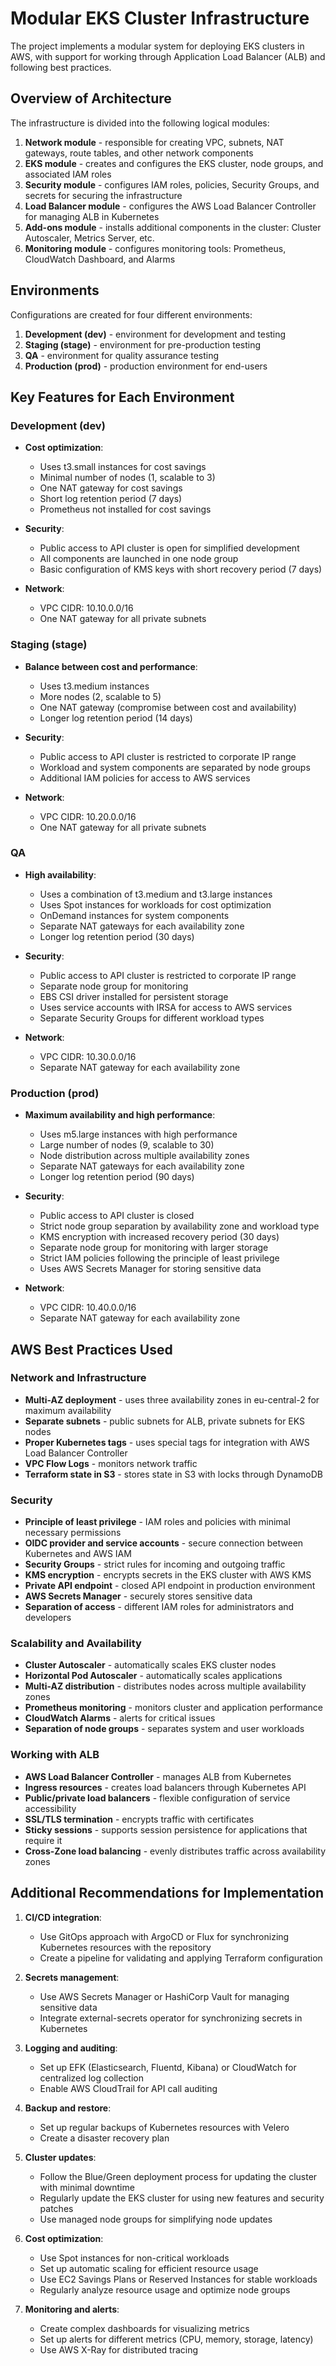 # Modular EKS Cluster Infrastructure

The project implements a modular system for deploying EKS clusters in AWS, with support for working through Application Load Balancer (ALB) and following best practices.

## Overview of Architecture

The infrastructure is divided into the following logical modules:

1. **Network module** - responsible for creating VPC, subnets, NAT gateways, route tables, and other network components
2. **EKS module** - creates and configures the EKS cluster, node groups, and associated IAM roles
3. **Security module** - configures IAM roles, policies, Security Groups, and secrets for securing the infrastructure
4. **Load Balancer module** - configures the AWS Load Balancer Controller for managing ALB in Kubernetes
5. **Add-ons module** - installs additional components in the cluster: Cluster Autoscaler, Metrics Server, etc.
6. **Monitoring module** - configures monitoring tools: Prometheus, CloudWatch Dashboard, and Alarms

## Environments

Configurations are created for four different environments:

1. **Development (dev)** - environment for development and testing
2. **Staging (stage)** - environment for pre-production testing
3. **QA** - environment for quality assurance testing
4. **Production (prod)** - production environment for end-users

## Key Features for Each Environment

### Development (dev)

- **Cost optimization**:
  - Uses t3.small instances for cost savings
  - Minimal number of nodes (1, scalable to 3)
  - One NAT gateway for cost savings
  - Short log retention period (7 days)
  - Prometheus not installed for cost savings

- **Security**:
  - Public access to API cluster is open for simplified development
  - All components are launched in one node group
  - Basic configuration of KMS keys with short recovery period (7 days)

- **Network**:
  - VPC CIDR: 10.10.0.0/16
  - One NAT gateway for all private subnets

### Staging (stage)

- **Balance between cost and performance**:
  - Uses t3.medium instances
  - More nodes (2, scalable to 5)
  - One NAT gateway (compromise between cost and availability)
  - Longer log retention period (14 days)

- **Security**:
  - Public access to API cluster is restricted to corporate IP range
  - Workload and system components are separated by node groups
  - Additional IAM policies for access to AWS services

- **Network**:
  - VPC CIDR: 10.20.0.0/16
  - One NAT gateway for all private subnets

### QA

- **High availability**:
  - Uses a combination of t3.medium and t3.large instances
  - Uses Spot instances for workloads for cost optimization
  - OnDemand instances for system components
  - Separate NAT gateways for each availability zone
  - Longer log retention period (30 days)

- **Security**:
  - Public access to API cluster is restricted to corporate IP range
  - Separate node group for monitoring
  - EBS CSI driver installed for persistent storage
  - Uses service accounts with IRSA for access to AWS services
  - Separate Security Groups for different workload types

- **Network**:
  - VPC CIDR: 10.30.0.0/16
  - Separate NAT gateway for each availability zone

### Production (prod)

- **Maximum availability and high performance**:
  - Uses m5.large instances with high performance
  - Large number of nodes (9, scalable to 30)
  - Node distribution across multiple availability zones
  - Separate NAT gateways for each availability zone
  - Longer log retention period (90 days)

- **Security**:
  - Public access to API cluster is closed
  - Strict node group separation by availability zone and workload type
  - KMS encryption with increased recovery period (30 days)
  - Separate node group for monitoring with larger storage
  - Strict IAM policies following the principle of least privilege
  - Uses AWS Secrets Manager for storing sensitive data

- **Network**:
  - VPC CIDR: 10.40.0.0/16
  - Separate NAT gateway for each availability zone

## AWS Best Practices Used

### Network and Infrastructure

- **Multi-AZ deployment** - uses three availability zones in eu-central-2 for maximum availability
- **Separate subnets** - public subnets for ALB, private subnets for EKS nodes
- **Proper Kubernetes tags** - uses special tags for integration with AWS Load Balancer Controller
- **VPC Flow Logs** - monitors network traffic
- **Terraform state in S3** - stores state in S3 with locks through DynamoDB

### Security

- **Principle of least privilege** - IAM roles and policies with minimal necessary permissions
- **OIDC provider and service accounts** - secure connection between Kubernetes and AWS IAM
- **Security Groups** - strict rules for incoming and outgoing traffic
- **KMS encryption** - encrypts secrets in the EKS cluster with AWS KMS
- **Private API endpoint** - closed API endpoint in production environment
- **AWS Secrets Manager** - securely stores sensitive data
- **Separation of access** - different IAM roles for administrators and developers

### Scalability and Availability

- **Cluster Autoscaler** - automatically scales EKS cluster nodes
- **Horizontal Pod Autoscaler** - automatically scales applications
- **Multi-AZ distribution** - distributes nodes across multiple availability zones
- **Prometheus monitoring** - monitors cluster and application performance
- **CloudWatch Alarms** - alerts for critical issues
- **Separation of node groups** - separates system and user workloads

### Working with ALB

- **AWS Load Balancer Controller** - manages ALB from Kubernetes
- **Ingress resources** - creates load balancers through Kubernetes API
- **Public/private load balancers** - flexible configuration of service accessibility
- **SSL/TLS termination** - encrypts traffic with certificates
- **Sticky sessions** - supports session persistence for applications that require it
- **Cross-Zone load balancing** - evenly distributes traffic across availability zones

## Additional Recommendations for Implementation

1. **CI/CD integration**:
   - Use GitOps approach with ArgoCD or Flux for synchronizing Kubernetes resources with the repository
   - Create a pipeline for validating and applying Terraform configuration

2. **Secrets management**:
   - Use AWS Secrets Manager or HashiCorp Vault for managing sensitive data
   - Integrate external-secrets operator for synchronizing secrets in Kubernetes

3. **Logging and auditing**:
   - Set up EFK (Elasticsearch, Fluentd, Kibana) or CloudWatch for centralized log collection
   - Enable AWS CloudTrail for API call auditing

4. **Backup and restore**:
   - Set up regular backups of Kubernetes resources with Velero
   - Create a disaster recovery plan

5. **Cluster updates**:
   - Follow the Blue/Green deployment process for updating the cluster with minimal downtime
   - Regularly update the EKS cluster for using new features and security patches
   - Use managed node groups for simplifying node updates

6. **Cost optimization**:
   - Use Spot instances for non-critical workloads
   - Set up automatic scaling for efficient resource usage
   - Use EC2 Savings Plans or Reserved Instances for stable workloads
   - Regularly analyze resource usage and optimize node groups

7. **Monitoring and alerts**:
   - Create complex dashboards for visualizing metrics
   - Set up alerts for different metrics (CPU, memory, storage, latency)
   - Use AWS X-Ray for distributed tracing
